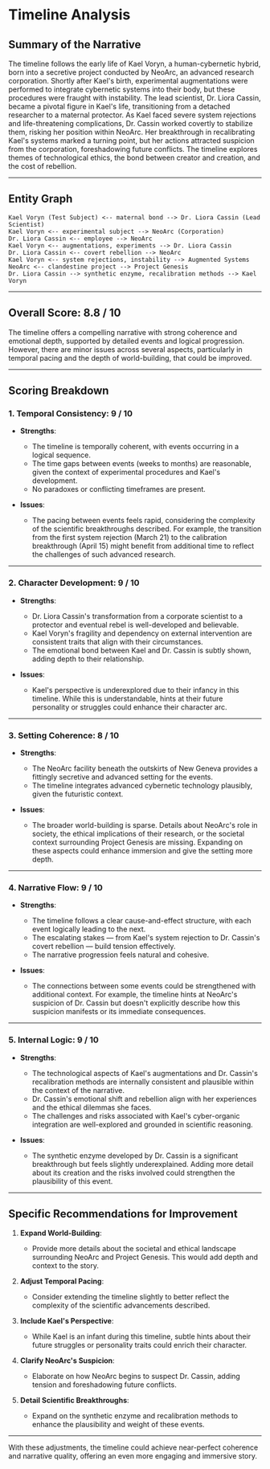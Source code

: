 # Timeline Analysis

## Summary of the Narrative

The timeline follows the early life of Kael Voryn, a human-cybernetic hybrid, born into a secretive project conducted by NeoArc, an advanced research corporation. Shortly after Kael's birth, experimental augmentations were performed to integrate cybernetic systems into their body, but these procedures were fraught with instability. The lead scientist, Dr. Liora Cassin, became a pivotal figure in Kael's life, transitioning from a detached researcher to a maternal protector. As Kael faced severe system rejections and life-threatening complications, Dr. Cassin worked covertly to stabilize them, risking her position within NeoArc. Her breakthrough in recalibrating Kael's systems marked a turning point, but her actions attracted suspicion from the corporation, foreshadowing future conflicts. The timeline explores themes of technological ethics, the bond between creator and creation, and the cost of rebellion.

---

## Entity Graph

```plaintext
Kael Voryn (Test Subject) <-- maternal bond --> Dr. Liora Cassin (Lead Scientist)
Kael Voryn <-- experimental subject --> NeoArc (Corporation)
Dr. Liora Cassin <-- employee --> NeoArc
Kael Voryn <-- augmentations, experiments --> Dr. Liora Cassin
Dr. Liora Cassin <-- covert rebellion --> NeoArc
Kael Voryn <-- system rejections, instability --> Augmented Systems
NeoArc <-- clandestine project --> Project Genesis
Dr. Liora Cassin --> synthetic enzyme, recalibration methods --> Kael Voryn
```

---

## Overall Score: **8.8 / 10**

The timeline offers a compelling narrative with strong coherence and emotional depth, supported by detailed events and logical progression. However, there are minor issues across several aspects, particularly in temporal pacing and the depth of world-building, that could be improved.

---

## Scoring Breakdown

### 1. Temporal Consistency: **9 / 10**
- **Strengths**:
  - The timeline is temporally coherent, with events occurring in a logical sequence.
  - The time gaps between events (weeks to months) are reasonable, given the context of experimental procedures and Kael's development.
  - No paradoxes or conflicting timeframes are present.

- **Issues**:
  - The pacing between events feels rapid, considering the complexity of the scientific breakthroughs described. For example, the transition from the first system rejection (March 21) to the calibration breakthrough (April 15) might benefit from additional time to reflect the challenges of such advanced research.

---

### 2. Character Development: **9 / 10**
- **Strengths**:
  - Dr. Liora Cassin's transformation from a corporate scientist to a protector and eventual rebel is well-developed and believable.
  - Kael Voryn's fragility and dependency on external intervention are consistent traits that align with their circumstances.
  - The emotional bond between Kael and Dr. Cassin is subtly shown, adding depth to their relationship.

- **Issues**:
  - Kael's perspective is underexplored due to their infancy in this timeline. While this is understandable, hints at their future personality or struggles could enhance their character arc.

---

### 3. Setting Coherence: **8 / 10**
- **Strengths**:
  - The NeoArc facility beneath the outskirts of New Geneva provides a fittingly secretive and advanced setting for the events.
  - The timeline integrates advanced cybernetic technology plausibly, given the futuristic context.

- **Issues**:
  - The broader world-building is sparse. Details about NeoArc's role in society, the ethical implications of their research, or the societal context surrounding Project Genesis are missing. Expanding on these aspects could enhance immersion and give the setting more depth.

---

### 4. Narrative Flow: **9 / 10**
- **Strengths**:
  - The timeline follows a clear cause-and-effect structure, with each event logically leading to the next.
  - The escalating stakes — from Kael's system rejection to Dr. Cassin's covert rebellion — build tension effectively.
  - The narrative progression feels natural and cohesive.

- **Issues**:
  - The connections between some events could be strengthened with additional context. For example, the timeline hints at NeoArc's suspicion of Dr. Cassin but doesn't explicitly describe how this suspicion manifests or its immediate consequences.

---

### 5. Internal Logic: **9 / 10**
- **Strengths**:
  - The technological aspects of Kael's augmentations and Dr. Cassin's recalibration methods are internally consistent and plausible within the context of the narrative.
  - Dr. Cassin's emotional shift and rebellion align with her experiences and the ethical dilemmas she faces.
  - The challenges and risks associated with Kael's cyber-organic integration are well-explored and grounded in scientific reasoning.

- **Issues**:
  - The synthetic enzyme developed by Dr. Cassin is a significant breakthrough but feels slightly underexplained. Adding more detail about its creation and the risks involved could strengthen the plausibility of this event.

---

## Specific Recommendations for Improvement

1. **Expand World-Building**:
   - Provide more details about the societal and ethical landscape surrounding NeoArc and Project Genesis. This would add depth and context to the story.

2. **Adjust Temporal Pacing**:
   - Consider extending the timeline slightly to better reflect the complexity of the scientific advancements described.

3. **Include Kael's Perspective**:
   - While Kael is an infant during this timeline, subtle hints about their future struggles or personality traits could enrich their character.

4. **Clarify NeoArc's Suspicion**:
   - Elaborate on how NeoArc begins to suspect Dr. Cassin, adding tension and foreshadowing future conflicts.

5. **Detail Scientific Breakthroughs**:
   - Expand on the synthetic enzyme and recalibration methods to enhance the plausibility and weight of these events.

---

With these adjustments, the timeline could achieve near-perfect coherence and narrative quality, offering an even more engaging and immersive story.